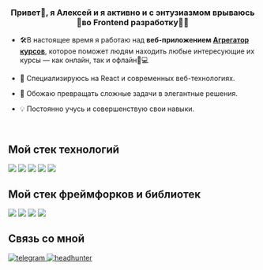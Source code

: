 ### <div align="center">Привет👋, я Алексей и я активно и с энтузиазмом врываюсь 🚀во Frontend разработку👨‍💻</div>

- 🛠️В настоящее время я работаю над **веб-приложением [Агрегатор курсов](https://github.com/rishavanand/github-profilinator)**, которое поможет людям находить любые интересующие их курсы — как онлайн, так и офлайн📱💻

- 🚀 Специализируюсь на React и современных веб-технологиях.

- 🎨 Обожаю превращать сложные задачи в элегантные решения.

- 💡 Постоянно учусь и совершенствую свои навыки.

<br/>

## Мой стек технологий

<p align='left'>
  <img src="https://img.shields.io/badge/javascript-F7DF1E.svg?style=for-the-badge&logo=javascript&logoColor=black">
  <img src="https://img.shields.io/badge/typescript-3178C6.svg?style=for-the-badge&logo=typescript&logoColor=white">
  <img src="https://img.shields.io/badge/html5-E34F26.svg?style=for-the-badge&logo=html5&logoColor=white">
  <img src="https://img.shields.io/badge/css3-1572B6.svg?style=for-the-badge&logo=css3&logoColor=white">
  <img src="https://img.shields.io/badge/sass-CC6699.svg?style=for-the-badge&logo=sass&logoColor=white">
</p>

## Мой стек фреймфорков и библиотек

<p align='left'>
  <img src="https://img.shields.io/badge/react-61DAFB.svg?style=for-the-badge&logo=react&logoColor=black">
  <img src="https://img.shields.io/badge/redux-764ABC.svg?style=for-the-badge&logo=redux&logoColor=white">
  <img src="https://img.shields.io/badge/webpack-8DD6F9.svg?style=for-the-badge&logo=webpack&logoColor=black">
  <img src="https://img.shields.io/badge/jest-C21325.svg?style=for-the-badge&logo=jest&logoColor=white">
  </p>

</td><td valign="top" width="33%">

</td><td valign="top" width="33%">

</td></tr></table>

## Связь со мной

<div align="left">
<a href="https://t.me/AlexGrishkin" target="_blank">
<img src=https://img.shields.io/badge/Telegram-2CA5E0?style=for-the-badge&logo=telegram&logoColor=white alt=telegram style="margin-bottom: 5px;" />
</a>
<a href="https://hh.ru/resume/f54a0801ff072fab0b0039ed1f534d644c4a30" target="_blank">
<img src=https://img.shields.io/badge/HeadHunter-FF5252?style=for-the-badge&logo=headhunter&logoColor=white alt=headhunter style="margin-bottom: 5px;" />
</a>
</div>
